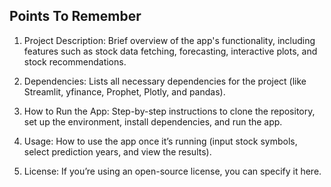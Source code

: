
## Points To Remember ##

1. Project Description: Brief overview of the app's functionality, including features such as stock data fetching, forecasting, interactive plots, and stock recommendations.

2. Dependencies: Lists all necessary dependencies for the project (like Streamlit, yfinance, Prophet, Plotly, and pandas).

3. How to Run the App: Step-by-step instructions to clone the repository, set up the environment, install dependencies, and run the app.

4. Usage: How to use the app once it’s running (input stock symbols, select prediction years, and view the results).

5. License: If you’re using an open-source license, you can specify it here.


